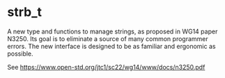 # strb_t
A new type and functions to manage strings, as proposed in WG14 paper N3250. Its goal is to eliminate a source of many common programmer errors. The new interface is designed to be as familiar and ergonomic as possible.

See https://www.open-std.org/jtc1/sc22/wg14/www/docs/n3250.pdf
